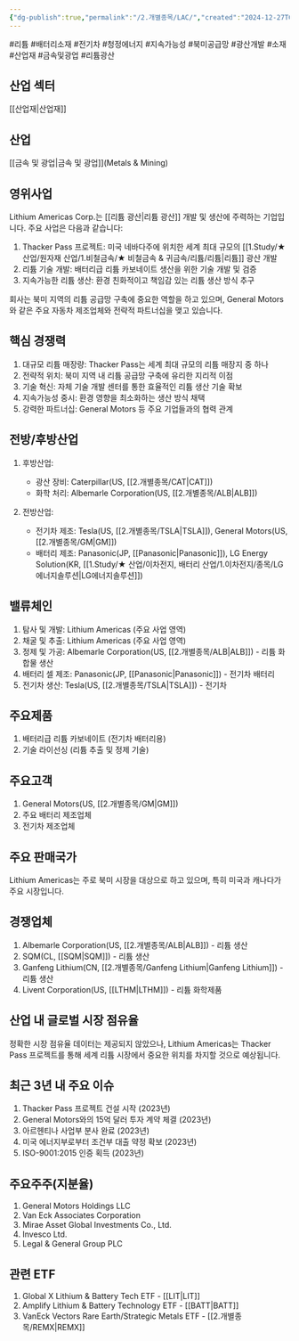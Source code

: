 ```yaml
---
{"dg-publish":true,"permalink":"/2.개별종목/LAC/","created":"2024-12-27T09:52:43.928+09:00","updated":"2025-06-03T20:05:59.835+09:00"}
---
```


#리튬 #배터리소재 #전기차 #청정에너지 #지속가능성 #북미공급망 #광산개발 #소재 #산업재 #금속및광업 #리튬광산 

## 산업 섹터

[[산업재\|산업재]]

## 산업

[[금속 및 광업\|금속 및 광업]](Metals & Mining)

## 영위사업

Lithium Americas Corp.는 [[리튬 광산\|리튬 광산]] 개발 및 생산에 주력하는 기업입니다. 주요 사업은 다음과 같습니다:

1. Thacker Pass 프로젝트: 미국 네바다주에 위치한 세계 최대 규모의 [[1.Study/★ 산업/원자재 산업/1.비철금속/★ 비철금속 & 귀금속/리튬/리튬\|리튬]] 광산 개발
2. 리튬 기술 개발: 배터리급 리튬 카보네이트 생산을 위한 기술 개발 및 검증
3. 지속가능한 리튬 생산: 환경 친화적이고 책임감 있는 리튬 생산 방식 추구

회사는 북미 지역의 리튬 공급망 구축에 중요한 역할을 하고 있으며, General Motors와 같은 주요 자동차 제조업체와 전략적 파트너십을 맺고 있습니다.

## 핵심 경쟁력

1. 대규모 리튬 매장량: Thacker Pass는 세계 최대 규모의 리튬 매장지 중 하나
2. 전략적 위치: 북미 지역 내 리튬 공급망 구축에 유리한 지리적 이점
3. 기술 혁신: 자체 기술 개발 센터를 통한 효율적인 리튬 생산 기술 확보
4. 지속가능성 중시: 환경 영향을 최소화하는 생산 방식 채택
5. 강력한 파트너십: General Motors 등 주요 기업들과의 협력 관계

## 전방/후방산업

1. 후방산업:
    
    - 광산 장비: Caterpillar(US, [[2.개별종목/CAT\|CAT]])
    - 화학 처리: Albemarle Corporation(US, [[2.개별종목/ALB\|ALB]])
    
2. 전방산업:
    
    - 전기차 제조: Tesla(US, [[2.개별종목/TSLA\|TSLA]]), General Motors(US, [[2.개별종목/GM\|GM]])
    - 배터리 제조: Panasonic(JP, [[Panasonic\|Panasonic]]), LG Energy Solution(KR, [[1.Study/★ 산업/이차전지, 배터리 산업/1.이차전지/종목/LG에너지솔루션\|LG에너지솔루션]])
    

## 밸류체인

1. 탐사 및 개발: Lithium Americas (주요 사업 영역)
2. 채굴 및 추출: Lithium Americas (주요 사업 영역)
3. 정제 및 가공: Albemarle Corporation(US, [[2.개별종목/ALB\|ALB]]) - 리튬 화합물 생산
4. 배터리 셀 제조: Panasonic(JP, [[Panasonic\|Panasonic]]) - 전기차 배터리
5. 전기차 생산: Tesla(US, [[2.개별종목/TSLA\|TSLA]]) - 전기차

## 주요제품

1. 배터리급 리튬 카보네이트 (전기차 배터리용)
2. 기술 라이선싱 (리튬 추출 및 정제 기술)

## 주요고객

1. General Motors(US, [[2.개별종목/GM\|GM]])
2. 주요 배터리 제조업체
3. 전기차 제조업체

## 주요 판매국가

Lithium Americas는 주로 북미 시장을 대상으로 하고 있으며, 특히 미국과 캐나다가 주요 시장입니다.

## 경쟁업체

1. Albemarle Corporation(US, [[2.개별종목/ALB\|ALB]]) - 리튬 생산
2. SQM(CL, [[SQM\|SQM]]) - 리튬 생산
3. Ganfeng Lithium(CN, [[2.개별종목/Ganfeng Lithium\|Ganfeng Lithium]]) - 리튬 생산
4. Livent Corporation(US, [[LTHM\|LTHM]]) - 리튬 화학제품

## 산업 내 글로벌 시장 점유율

정확한 시장 점유율 데이터는 제공되지 않았으나, Lithium Americas는 Thacker Pass 프로젝트를 통해 세계 리튬 시장에서 중요한 위치를 차지할 것으로 예상됩니다.

## 최근 3년 내 주요 이슈

1. Thacker Pass 프로젝트 건설 시작 (2023년)
2. General Motors와의 15억 달러 투자 계약 체결 (2023년)
3. 아르헨티나 사업부 분사 완료 (2023년)
4. 미국 에너지부로부터 조건부 대출 약정 확보 (2023년)
5. ISO-9001:2015 인증 획득 (2023년)

## 주요주주(지분율)

1. General Motors Holdings LLC
2. Van Eck Associates Corporation
3. Mirae Asset Global Investments Co., Ltd.
4. Invesco Ltd.
5. Legal & General Group PLC

## 관련 ETF

1. Global X Lithium & Battery Tech ETF - [[LIT\|LIT]]
2. Amplify Lithium & Battery Technology ETF - [[BATT\|BATT]]
3. VanEck Vectors Rare Earth/Strategic Metals ETF - [[2.개별종목/REMX\|REMX]]